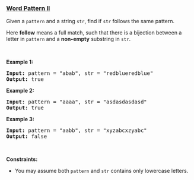 ### [Word Pattern II](https://leetcode.com/problems/word-pattern-ii)

<p>Given a <code>pattern</code> and a string <code>str</code>, find if <code>str</code> follows the same pattern.</p>

<p>Here <b>follow</b> means a full match, such that there is a bijection between a letter in <code>pattern</code> and a <b>non-empty</b> substring in <code>str</code>.</p>

<p>&nbsp;</p>
<p><strong>Example 1:</strong></p>
<pre><strong>Input:</strong> pattern = "abab", str = "redblueredblue"
<strong>Output:</strong> true
</pre><p><strong>Example 2:</strong></p>
<pre><strong>Input:</strong> pattern = "aaaa", str = "asdasdasdasd"
<strong>Output:</strong> true
</pre><p><strong>Example 3:</strong></p>
<pre><strong>Input:</strong> pattern = "aabb", str = "xyzabcxzyabc"
<strong>Output:</strong> false
</pre>
<p>&nbsp;</p>
<p><strong>Constraints:</strong></p>

<ul>
	<li>You may assume both <code>pattern</code> and <code>str</code> contains only lowercase letters.</li>
</ul>
